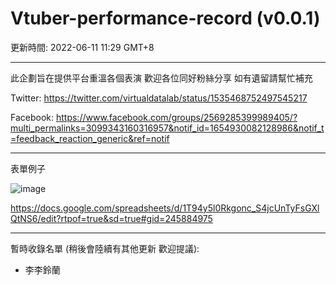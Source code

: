 # Vtuber-performance-record (v0.0.1)
更新時間: 2022-06-11 11:29 GMT+8

<hr>

此企劃旨在提供平台重溫各個表演 
歡迎各位同好粉絲分享 如有遺留請幫忙補充

Twitter: https://twitter.com/virtualdatalab/status/1535468752497545217

Facebook: https://www.facebook.com/groups/2569285399989405/?multi_permalinks=3099343160316957&notif_id=1654930082128986&notif_t=feedback_reaction_generic&ref=notif

<hr>
表單例子

![image](https://user-images.githubusercontent.com/107298988/173179031-33fbe240-a8f7-47aa-897d-0c29edb519cc.png)

https://docs.google.com/spreadsheets/d/1T94y5l0Rkgonc_S4jcUnTyFsGXlQtNS6/edit?rtpof=true&sd=true#gid=245884975

<hr>

暫時收錄名單 (稍後會陸續有其他更新 歡迎提議):
- 李李鈴蘭
